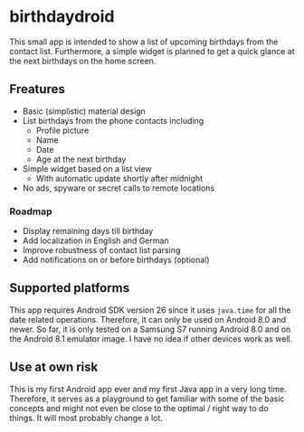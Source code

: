 # birthdaydroid

This small app is intended to show a list of upcoming birthdays from the
contact list. Furthermore, a simple widget is planned to get a quick glance
at the next birthdays on the home screen.

## Freatures

* Basic (simplistic) material design
* List birthdays from the phone contacts including
  * Profile picture
  * Name
  * Date
  * Age at the next birthday
* Simple widget based on a list view
  * With automatic update shortly after midnight
* No ads, spyware or secret calls to remote locations

### Roadmap

* Display remaining days till birthday
* Add localization in English and German
* Improve robustness of contact list parsing
* Add notifications on or before birthdays (optional)

## Supported platforms

This app requires Android SDK version 26 since it uses `java.time` for all
the date related operations. Therefore, it can only be used on Android 8.0
and newer. So far, it is only tested on a Samsung S7 running Android 8.0 and on the
Android 8.1 emulator image. I have no idea if other devices work as well.

## Use at own risk

This is my first Android app ever and my first Java app in a very long time.
Therefore, it serves as a playground to get familiar with some of the basic
concepts and might not even be close to the optimal / right way to do things.
It will most probably change a lot.
